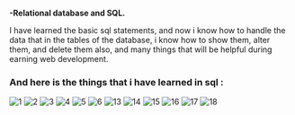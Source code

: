 **-Relational database and SQL.**



I have learned the basic sql statements, and now i know how to handle the data that in the tables of the database, i know how to show them, alter them, and delete them also, and many things that will be helpful during earning web development.

### And here is the things that i have learned in sql : 





![1](https://user-images.githubusercontent.com/72322641/235557499-3c2781ca-2536-4a0b-95dd-7fdc6bedd573.png)
![2](https://user-images.githubusercontent.com/72322641/235557501-a26f5588-13cf-456a-bb3b-032c512f79a8.png)
![3](https://user-images.githubusercontent.com/72322641/235557502-a4d96ac9-6f81-4244-8e6a-b1f3b5e31127.png)
![4](https://user-images.githubusercontent.com/72322641/235557503-3d2b84a2-ede8-4c49-8526-412462016385.png)
![5](https://user-images.githubusercontent.com/72322641/235557504-37400115-c0fe-45d7-8848-fa50d5feecda.png)
![6](https://user-images.githubusercontent.com/72322641/235557506-90423a34-84cb-47d0-a2d1-90a0084b38d7.png)
![13](https://user-images.githubusercontent.com/72322641/235557507-3bef9837-b028-4792-baa3-b94e07268c01.png)
![14](https://user-images.githubusercontent.com/72322641/235557508-09181c1d-773b-4cbc-ba30-c0301bd10475.png)
![15](https://user-images.githubusercontent.com/72322641/235557509-ab7a0552-7bd1-4f29-82bd-d576bab92eec.png)
![16](https://user-images.githubusercontent.com/72322641/235557511-2efb8d78-382b-480c-b600-e40243e946b4.png)
![17](https://user-images.githubusercontent.com/72322641/235557512-c7698089-9cf6-4d4f-ab8b-89ed6fd7eedf.png)
![18](https://user-images.githubusercontent.com/72322641/235557495-8c234c04-e47b-44ee-ae09-0c9a51ace067.png)
